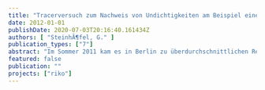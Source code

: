 ```yaml
---
title: "Tracerversuch zum Nachweis von Undichtigkeiten am Beispiel eines Vertikalfilterbrunnens des Wasserwerks Jungfernheide (Berlin)."
date: 2012-01-01
publishDate: 2020-07-03T20:16:40.161434Z
authors: [ "SteinhÃ¶fel, G." ]
publication_types: ["7"]
abstract: "Im Sommer 2011 kam es in Berlin zu überdurchschnittlichen Regenfällen von mehr als 200 Litern je Quadratmeter. Die Vervierfachung des durchschnittlichen Monatsniederschlages führte neben einer Erhöhung des Wasserpegels umliegender Gewässer zu einer Sättigung des Bodens mit Wasser. Es bestand die Annahme, dass durch die beschleunigte Versickerung oberflächennahen Wassers ein unerwünscht starker mikrobieller Eintrag in das Rohwasser von einzelnen Brunnen der BWB stattfand. Entscheidend bei der Betrachtung des vertikalen Transportes von pathogenen Keimen im Sickerwasser im direkten Brunnenumfeld war die Frage der minimalen Fließzeit bis zum Erreichen der Filteroberkante (FOK) des Brunnens. Ziel der vorliegenden Arbeit war die Untersuchung von unerwünschten Wasserzutritten entlang der Ausbaumaterialien eines Vertikalfilterbrunnens mit Tonsperre auf dem Gelände des WW Jungfernheide der BWB. Anhand von Feldversuchen, insbesondere durch den Markierungsversuch mit dem löslichen fluoreszierenden Farbtracer Uranin, sollte der ausgewählte Testbrunnen auf mögliche Kurzschlüsse an Abdichtungsvorrichtungen überprüft werden. Die Quantifizierung der Fließzeit und der Vergleich von Brunnen wurde nicht angestrebt. Es wurde lediglich bewertet, ob die Fließzeit eher im Bereich weniger Tage (Schutzfunktion fehlt) oder sich im Bereich mehrerer Wochen (Schutzfunktion vorhanden) befand. In Vorbereitung auf den Markierungsversuch mit dem Fluoreszenzfarbstoff Uranin wurden zur Bestimmung der potentiellen Versickerungsleistung innerhalb der Brunnenstube und im direkten Brunnenumfeld gezielte Vorversuche vorgenommen. Dabei wurden zum einen innerhalb der Brunnenstube potentielle Undichtigkeiten an den Brunnenkomponenten überprüft, zum anderen mit Hilfe eines provisorisch errichteten Ringinfiltrometers außerhalb des Brunnenbauwerks das Infiltrationsverhalten der Grundwasserüberdeckung erfasst. Unter Berücksichtigung einer berechneten minimal kritischen Infiltrationszeit wurde durch die Simulation eines kontinuierlichen Starkregenereignisses innerhalb von 10 Tagen der Markierungsversuch durchgeführt. Aus den gewonnenen Messergebnissen des Markierungsversuches konnte in erster Linie geschlussfolgert werden, dass es im Bereich entlang des Ausbaumaterials des Testbrunnens keine Umläufigkeiten an der Ringraumverfüllung gab und folglich eine intakte Schutzfunktion der Abdichtungsvorrichtung gegenüber schnell infiltrierendem Wasser vorhanden ist. Auch innerhalb der Brunnenstube konnte infolge der Vorversuche eine Dichtigkeit aller Komponenten nachgewiesen werden. Aufgrund einer unabsehbaren technisch bedingten Messunterbrechung während des Markierungsversuches wurde vereinbart einen zweiten Markierungsversuch zur Überprüfung der Richtigkeit durchzuführen. Da es sich bei den absolvierten Versuchen noch um unerprobte Verfahren zum phänomenologischen Nachweis von Kurzschlüssen an Vertikalfilterbrunnen der BWB handelt, ist bei einer entsprechenden Verbesserung der Methodik sowie in Betracht der schnellen und kostengünstigen Durchführung eine weitere Anwendung an Brunnen der BWB empfehlenswert."
featured: false
publication: ""
projects: ["riko"]
---
```


